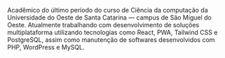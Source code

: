 Acadêmico do último período do curso de Ciência da computação da Universidade do Oeste de Santa Catarina — campus de São Miguel do Oeste.
Atualmente trabalhando com desenvolvimento de soluções multiplataforma utilizando tecnologias como React, PWA, Tailwind CSS e PostgreSQL, assim como manutenção de softwares desenvolvidos com PHP, WordPress e MySQL.
